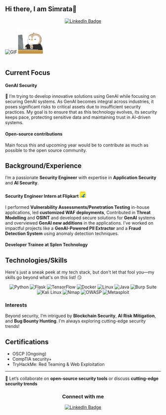  ## Hi there, I am Simrata👋  
<div style="text-align: center;">
<a href="https://linkedin.com/in/simrata-singh-868b90200/" target="_blank"> 
    <img src="https://img.shields.io/badge/LinkedIn-Connect-blue?style=for-the-badge&logo=linkedin" alt="LinkedIn Badge">
</a>
</div>


<div>
  <br>
  <img src="sofiane-hamlaoui-lockdoor-framework.gif" alt="GIF" width="80" height="80" />
  <img src="text-work.gif" alt="GIF" width="80" height="80" />
</div>
<br>

## Current Focus
#### GenAI Security
🔭 I’m trying to develop innovative solutions using GenAI while focusing on securing GenAI systems. As GenAI becomes integral across industries, it poses significant risks to critical assets due to insufficient security practices. My goal is to ensure that as this technology evolves, its security keeps pace, protecting sensitive data and maintaining trust in AI-driven systems.

#### Open-source contributions 
Main focus this and upcoming year would be to contribute as much as possible to the open source community.
## Background/Experience

I’m a passionate **Security Engineer** with expertise in **Application Security** and **AI Security**. 

#### Security Engineer Intern at Flipkart  <img src="Flipkart logo.png" alt="flipkart-logo" width="20" height="20" /> <br>
I performed **Vulnerability Assessments/Penetration Testing** in-house applications, led **customized WAF deployments**, Contributed in **Threat Modelling** and **OSINT** and developed secure solutions for **GenAI** systems and overviewed **GenAI new additions** in the applications.
I’ve worked on impactful projects like a **GenAI-Powered PII Extractor** and a **Fraud Detection System** using anomaly detection techniques.

#### Developer Trainee at Splen Technology 



## Technologies/Skills
Here's just a sneak peek at my tech stack, but don't let that fool you—my skills go beyond what's on this list! 😏

<div align="center">
  <img src="https://img.shields.io/badge/Python-3776AB?style=for-the-badge&logo=python&logoColor=white" alt="Python" />
  <img src="https://img.shields.io/badge/Flask-000000?style=for-the-badge&logo=flask&logoColor=white" alt="Flask" />
  <img src="https://img.shields.io/badge/TensorFlow-FF6F00?style=for-the-badge&logo=tensorflow&logoColor=white" alt="TensorFlow" />
  <img src="https://img.shields.io/badge/Docker-2496ED?style=for-the-badge&logo=docker&logoColor=white" alt="Docker" />
  <img src="https://img.shields.io/badge/Linux-FCC624?style=for-the-badge&logo=linux&logoColor=black" alt="Linux" />
  <!-- Java -->
  <img src="https://img.shields.io/badge/Java-007396?style=for-the-badge&logo=java&logoColor=white" alt="Java" />
  <!-- Burp Suite -->
  <img src="https://img.shields.io/badge/Burp%20Suite-FF6F00?style=for-the-badge&logo=burp-suite&logoColor=white" alt="Burp Suite" />
  <!-- Kali Linux -->
  <img src="https://img.shields.io/badge/Kali%20Linux-557C94?style=for-the-badge&logo=kali-linux&logoColor=white" alt="Kali Linux" />
  <!-- Nmap -->
  <img src="https://img.shields.io/badge/Nmap-4682B4?style=for-the-badge&logo=nmap&logoColor=white" alt="Nmap" />
  <!-- OWASP -->
  <img src="https://img.shields.io/badge/OWASP-A8A8A8?style=for-the-badge&logo=owasp&logoColor=black" alt="OWASP" />
  <!-- Metasploit -->
  <img src="https://img.shields.io/badge/Metasploit-3984F7?style=for-the-badge&logo=metasploit&logoColor=white" alt="Metasploit" />
</div>


### Interests
Beyond security, I’m intrigued by **Blockchain Security**, **AI Risk Mitigation**, and **Bug Bounty Hunting**. I’m always exploring cutting-edge security trends!



## Certifications
- OSCP (Ongoing)
- CompTIA security+ 
- TryHackMe: Red Teaming & Web Exploitation 

---


🚀 Let’s collaborate on **open-source security tools** or discuss **cutting-edge security trends**

<div align="center">
  <h3>Connect with me</h3>
  <a href="https://linkedin.com/in/simrata-singh-868b90200/" target="_blank"> 
    <img src="https://img.shields.io/badge/LinkedIn-Connect-blue?style=for-the-badge&logo=linkedin" alt="LinkedIn Badge">
</a>
</div>






  

<!--
**Simrata126/Simrata126** is a ✨ _special_ ✨ repository because its `README.md` (this file) appears on your GitHub profile.

Here are some ideas to get you started:

- 🔭 I’m currently working on ...
- 🌱 I’m currently learning ...
- 👯 I’m looking to collaborate on ...
- 🤔 I’m looking for help with ...
- 💬 Ask me about ...
- 📫 How to reach me: ...
- 😄 Pronouns: ...
- ⚡ Fun fact: ...
-->
